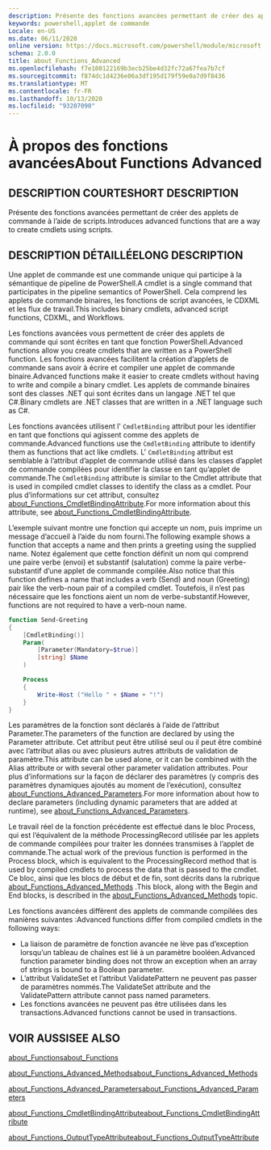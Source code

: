 ```yaml
---
description: Présente des fonctions avancées permettant de créer des applets de commande à l’aide de scripts.
keywords: powershell,applet de commande
Locale: en-US
ms.date: 06/11/2020
online version: https://docs.microsoft.com/powershell/module/microsoft.powershell.core/about/about_functions_advanced?view=powershell-6&WT.mc_id=ps-gethelp
schema: 2.0.0
title: about_Functions_Advanced
ms.openlocfilehash: f7e100122169b3ecb25be4d32fc72a67fea7b7cf
ms.sourcegitcommit: f874dc1d4236e06a3df195d179f59e0a7d9f8436
ms.translationtype: MT
ms.contentlocale: fr-FR
ms.lasthandoff: 10/13/2020
ms.locfileid: "93207090"
---
```

# <a name="about-functions-advanced"></a><span data-ttu-id="331ab-104">À propos des fonctions avancées</span><span class="sxs-lookup"><span data-stu-id="331ab-104">About Functions Advanced</span></span>

## <a name="short-description"></a><span data-ttu-id="331ab-105">DESCRIPTION COURTE</span><span class="sxs-lookup"><span data-stu-id="331ab-105">SHORT DESCRIPTION</span></span>
<span data-ttu-id="331ab-106">Présente des fonctions avancées permettant de créer des applets de commande à l’aide de scripts.</span><span class="sxs-lookup"><span data-stu-id="331ab-106">Introduces advanced functions that are a way to create cmdlets using scripts.</span></span>

## <a name="long-description"></a><span data-ttu-id="331ab-107">DESCRIPTION DÉTAILLÉE</span><span class="sxs-lookup"><span data-stu-id="331ab-107">LONG DESCRIPTION</span></span>

<span data-ttu-id="331ab-108">Une applet de commande est une commande unique qui participe à la sémantique de pipeline de PowerShell.</span><span class="sxs-lookup"><span data-stu-id="331ab-108">A cmdlet is a single command that participates in the pipeline semantics of PowerShell.</span></span> <span data-ttu-id="331ab-109">Cela comprend les applets de commande binaires, les fonctions de script avancées, le CDXML et les flux de travail.</span><span class="sxs-lookup"><span data-stu-id="331ab-109">This includes binary cmdlets, advanced script functions, CDXML, and Workflows.</span></span>

<span data-ttu-id="331ab-110">Les fonctions avancées vous permettent de créer des applets de commande qui sont écrites en tant que fonction PowerShell.</span><span class="sxs-lookup"><span data-stu-id="331ab-110">Advanced functions allow you create cmdlets that are written as a PowerShell function.</span></span> <span data-ttu-id="331ab-111">Les fonctions avancées facilitent la création d’applets de commande sans avoir à écrire et compiler une applet de commande binaire.</span><span class="sxs-lookup"><span data-stu-id="331ab-111">Advanced functions make it easier to create cmdlets without having to write and compile a binary cmdlet.</span></span> <span data-ttu-id="331ab-112">Les applets de commande binaires sont des classes .NET qui sont écrites dans un langage .NET tel que C#.</span><span class="sxs-lookup"><span data-stu-id="331ab-112">Binary cmdlets are .NET classes that are written in a .NET language such as C#.</span></span>

<span data-ttu-id="331ab-113">Les fonctions avancées utilisent l' `CmdletBinding` attribut pour les identifier en tant que fonctions qui agissent comme des applets de commande.</span><span class="sxs-lookup"><span data-stu-id="331ab-113">Advanced functions use the `CmdletBinding` attribute to identify them as functions that act like cmdlets.</span></span> <span data-ttu-id="331ab-114">L' `CmdletBinding` attribut est semblable à l’attribut d’applet de commande utilisé dans les classes d’applet de commande compilées pour identifier la classe en tant qu’applet de commande.</span><span class="sxs-lookup"><span data-stu-id="331ab-114">The `CmdletBinding` attribute is similar to the Cmdlet attribute that is used in compiled cmdlet classes to identify the class as a cmdlet.</span></span> <span data-ttu-id="331ab-115">Pour plus d’informations sur cet attribut, consultez [about_Functions_CmdletBindingAttribute](about_Functions_CmdletBindingAttribute.md).</span><span class="sxs-lookup"><span data-stu-id="331ab-115">For more information about this attribute, see [about_Functions_CmdletBindingAttribute](about_Functions_CmdletBindingAttribute.md).</span></span>

<span data-ttu-id="331ab-116">L’exemple suivant montre une fonction qui accepte un nom, puis imprime un message d’accueil à l’aide du nom fourni.</span><span class="sxs-lookup"><span data-stu-id="331ab-116">The following example shows a function that accepts a name and then prints a greeting using the supplied name.</span></span> <span data-ttu-id="331ab-117">Notez également que cette fonction définit un nom qui comprend une paire verbe (envoi) et substantif (salutation) comme la paire verbe-substantif d’une applet de commande compilée.</span><span class="sxs-lookup"><span data-stu-id="331ab-117">Also notice that this function defines a name that includes a verb (Send) and noun (Greeting) pair like the verb-noun pair of a compiled cmdlet.</span></span> <span data-ttu-id="331ab-118">Toutefois, il n’est pas nécessaire que les fonctions aient un nom de verbe-substantif.</span><span class="sxs-lookup"><span data-stu-id="331ab-118">However, functions are not required to have a verb-noun name.</span></span>

```powershell
function Send-Greeting
{
    [CmdletBinding()]
    Param(
        [Parameter(Mandatory=$true)]
        [string] $Name
    )

    Process
    {
        Write-Host ("Hello " + $Name + "!")
    }
}
```

<span data-ttu-id="331ab-119">Les paramètres de la fonction sont déclarés à l’aide de l’attribut Parameter.</span><span class="sxs-lookup"><span data-stu-id="331ab-119">The parameters of the function are declared by using the Parameter attribute.</span></span>
<span data-ttu-id="331ab-120">Cet attribut peut être utilisé seul ou il peut être combiné avec l’attribut alias ou avec plusieurs autres attributs de validation de paramètre.</span><span class="sxs-lookup"><span data-stu-id="331ab-120">This attribute can be used alone, or it can be combined with the Alias attribute or with several other parameter validation attributes.</span></span> <span data-ttu-id="331ab-121">Pour plus d’informations sur la façon de déclarer des paramètres (y compris des paramètres dynamiques ajoutés au moment de l’exécution), consultez [about_Functions_Advanced_Parameters](about_Functions_Advanced_Parameters.md).</span><span class="sxs-lookup"><span data-stu-id="331ab-121">For more information about how to declare parameters (including dynamic parameters that are added at runtime), see [about_Functions_Advanced_Parameters](about_Functions_Advanced_Parameters.md).</span></span>

<span data-ttu-id="331ab-122">Le travail réel de la fonction précédente est effectué dans le bloc Process, qui est l’équivalent de la méthode ProcessingRecord utilisée par les applets de commande compilées pour traiter les données transmises à l’applet de commande.</span><span class="sxs-lookup"><span data-stu-id="331ab-122">The actual work of the previous function is performed in the Process block, which is equivalent to the ProcessingRecord method that is used by compiled cmdlets to process the data that is passed to the cmdlet.</span></span> <span data-ttu-id="331ab-123">Ce bloc, ainsi que les blocs de début et de fin, sont décrits dans la rubrique [about_Functions_Advanced_Methods](about_Functions_Advanced_Methods.md) .</span><span class="sxs-lookup"><span data-stu-id="331ab-123">This block, along with the Begin and End blocks, is described in the [about_Functions_Advanced_Methods](about_Functions_Advanced_Methods.md) topic.</span></span>

<span data-ttu-id="331ab-124">Les fonctions avancées diffèrent des applets de commande compilées des manières suivantes :</span><span class="sxs-lookup"><span data-stu-id="331ab-124">Advanced functions differ from compiled cmdlets in the following ways:</span></span>

- <span data-ttu-id="331ab-125">La liaison de paramètre de fonction avancée ne lève pas d’exception lorsqu’un tableau de chaînes est lié à un paramètre booléen.</span><span class="sxs-lookup"><span data-stu-id="331ab-125">Advanced function parameter binding does not throw an exception when an array of strings is bound to a Boolean parameter.</span></span>
- <span data-ttu-id="331ab-126">L’attribut ValidateSet et l’attribut ValidatePattern ne peuvent pas passer de paramètres nommés.</span><span class="sxs-lookup"><span data-stu-id="331ab-126">The ValidateSet attribute and the ValidatePattern attribute cannot pass named parameters.</span></span>
- <span data-ttu-id="331ab-127">Les fonctions avancées ne peuvent pas être utilisées dans les transactions.</span><span class="sxs-lookup"><span data-stu-id="331ab-127">Advanced functions cannot be used in transactions.</span></span>

## <a name="see-also"></a><span data-ttu-id="331ab-128">VOIR AUSSI</span><span class="sxs-lookup"><span data-stu-id="331ab-128">SEE ALSO</span></span>

[<span data-ttu-id="331ab-129">about_Functions</span><span class="sxs-lookup"><span data-stu-id="331ab-129">about_Functions</span></span>](about_Functions.md)

[<span data-ttu-id="331ab-130">about_Functions_Advanced_Methods</span><span class="sxs-lookup"><span data-stu-id="331ab-130">about_Functions_Advanced_Methods</span></span>](about_Functions_Advanced_Methods.md)

[<span data-ttu-id="331ab-131">about_Functions_Advanced_Parameters</span><span class="sxs-lookup"><span data-stu-id="331ab-131">about_Functions_Advanced_Parameters</span></span>](about_Functions_Advanced_Parameters.md)

[<span data-ttu-id="331ab-132">about_Functions_CmdletBindingAttribute</span><span class="sxs-lookup"><span data-stu-id="331ab-132">about_Functions_CmdletBindingAttribute</span></span>](about_Functions_CmdletBindingAttribute.md)

[<span data-ttu-id="331ab-133">about_Functions_OutputTypeAttribute</span><span class="sxs-lookup"><span data-stu-id="331ab-133">about_Functions_OutputTypeAttribute</span></span>](about_Functions_OutputTypeAttribute.md)
